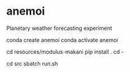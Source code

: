 # anemoi
Planetary weather forecasting experiment


conda create anemoi
conda activate anemoi

cd resources/modulus-makani
pip install .
cd -

cd src
sbatch run.sh

